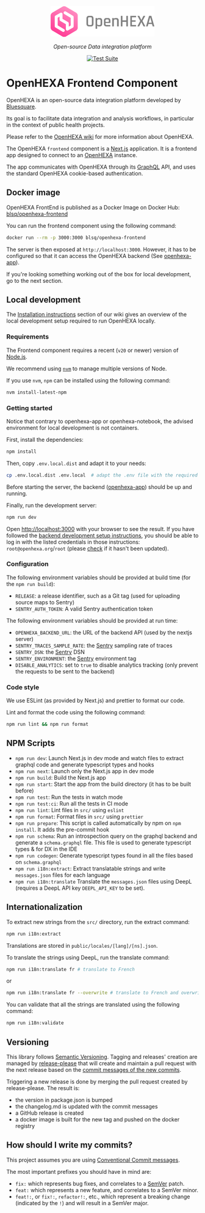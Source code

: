 <div align="center">
   <img alt="OpenHEXA Logo" src="https://raw.githubusercontent.com/BLSQ/openhexa-app/main/hexa/static/img/logo/logo_with_text_grey.svg" height="80">
</div>
<p align="center">
    <em>Open-source Data integration platform</em>
</p>
<p align="center">
   <a href="https://github.com/BLSQ/openhexa-frontend/actions/workflows/ci.yml">
      <img alt="Test Suite" src="https://github.com/BLSQ/openhexa-frontend/actions/workflows/ci.yml/badge.svg">
   </a>
</p>

OpenHEXA Frontend Component
===========================

OpenHEXA is an open-source data integration platform developed by [Bluesquare](https://bluesquarehub.com).

Its goal is to facilitate data integration and analysis workflows, in particular in the context of public health
projects.

Please refer to the [OpenHEXA wiki](https://github.com/BLSQ/openhexa/wiki/Home) for more information about OpenHEXA.

The OpenHEXA `frontend` component is a [Next.js](https://Next.js.org/) application. It is a frontend app designed to
connect to an [OpenHEXA](https://github.com/BLSQ/openhexa-app) instance.

The app communicates with OpenHEXA through its [GraphQL](https://graphql.org/) API, and uses the standard OpenHEXA
cookie-based authentication.

## Docker image

OpenHEXA FrontEnd is published as a Docker Image on Docker Hub:
[blsq/openhexa-frontend](https://hub.docker.com/r/blsq/openhexa-frontend)

You can run the frontend component using the following command:

```bash
docker run --rm -p 3000:3000 blsq/openhexa-frontend
```

The server is then exposed at `http://localhost:3000`. However, it has to be
configured so that it can access the OpenHEXA backend (See [openhexa-app](https://github.com/BLSQ/openhexa-app)). 

If you're looking something working out of the box for local development, go to the next section.

## Local development

The [Installation instructions](https://github.com/BLSQ/openhexa/wiki/Installation-instructions#development-installation)
section of our wiki gives an overview of the local development setup required to run OpenHEXA locally.

### Requirements

The Frontend component requires a recent (`v20` or newer) version of [Node.js](https://nodejs.org/).

We recommend using [`nvm`](https://github.com/nvm-sh/nvm) to manage multiple versions of Node.

If you use `nvm`, `npm` can be installed using the following command:

```bash
nvm install-latest-npm
```

### Getting started

Notice that contrary to openhexa-app or openhexa-notebook, the advised
environment for local development is not containers.

First, install the dependencies:

```bash
npm install
```

Then, copy `.env.local.dist` and adapt it to your needs:

```bash
cp .env.local.dist .env.local  # adapt the .env file with the required configuration values
```

Before starting the server, the backend ([openhexa-app](https://github.com/BLSQ/openhexa-app/)) 
should be up and running.

Finally, run the development server:

```bash
npm run dev
```

Open [http://localhost:3000](http://localhost:3000) with your browser to see
the result. If you have followed the
[backend development setup instructions](https://github.com/BLSQ/openhexa-app/#local-development),
you should be able to log in with the listed credentials in those instructions:
`root@openhexa.org`/`root` (please [check](https://github.com/BLSQ/openhexa-app#local-development) if it hasn't 
been updated).

### Configuration

The following environment variables should be provided at build time 
(for the `npm run build`):

- `RELEASE`: a release identifier, such as a Git tag (used for uploading source maps to Sentry)
- `SENTRY_AUTH_TOKEN`: A valid Sentry authentication token

The following environment variables should be provided at run time:
- `OPENHEXA_BACKEND_URL`: the URL of the backend API (used by the nextjs server)
- `SENTRY_TRACES_SAMPLE_RATE`: the [Sentry](https://sentry.io/) sampling rate of traces
- `SENTRY_DSN`: the [Sentry](https://sentry.io/) DSN
- `SENTRY_ENVIRONMENT`: the [Sentry](https://sentry.io/) environment tag
- `DISABLE_ANALYTICS`: set to `true` to disable analytics tracking (only prevent the requests to be sent to the backend)


### Code style

We use ESLint (as provided by Next.js) and prettier to format our code.

Lint and format the code using the following command:

```bash
npm run lint && npm run format
```

## NPM Scripts

* `npm run dev`: Launch Next.js in dev mode and watch files to extract graphql code and generate typescript types and hooks
* `npm run next`: Launch only the Next.js app in dev mode
* `npm run build`: Build the Next.js app
* `npm run start`: Start the app from the build directory (it has to be built before) 
* `npm run test`: Run the tests in watch mode
* `npm run test:ci`: Run all the tests in CI mode
* `npm run lint`: Lint files in `src/` using `eslint`
* `npm run format`: Format files in `src/` using `prettier`
* `npm run prepare`: This script is called automatically by npm on `npm install`. It adds the pre-commit hook
* `npm run schema`: Run an introspection query on the graphql backend and generate a `schema.graphql` file. This file is used to generate typescript types & for DX in the IDE
* `npm run codegen`: Generate typescript types found in all the files based on `schema.graphql`
* `npm run i18n:extract`: Extract translatable strings and write `messages.json` files for each language
* `npm run i18n:translate` Translate the `messages.json` files using DeepL (requires a DeepL API key `DEEPL_API_KEY` to be set).


## Internationalization

To extract new strings from the `src/` directory, run the extract command:

```bash
npm run i18n:extract
```

Translations are stored in `public/locales/[lang]/[ns].json`.

To translate the strings using DeepL, run the translate command:

```bash
npm run i18n:translate fr # translate to French
```
or
```bash
npm run i18n:translate fr --overwrite # translate to French and overwrite all the strings
```

You can validate that all the strings are translated using the following command:

```bash
npm run i18n:validate
```




## Versioning

This library follows [Semantic Versioning](http://semver.org/).
Tagging and releases' creation are managed by [release-please](https://github.com/googleapis/release-please) that will create and maintain a pull request with 
the next release based on the [commit messages of the new commits](#how-should-i-write-my-commits).


Triggering a new release is done by merging the pull request created by release-please. The result is:
* the version in package.json is bumped
* the changelog.md is updated with the commit messages
* a GitHub release is created
* a docker image is built for the new tag and pushed on the docker registry


## How should I write my commits?

This project assumes you are using [Conventional Commit messages](https://www.conventionalcommits.org/).

The most important prefixes you should have in mind are:

* `fix:` which represents bug fixes, and correlates to a [SemVer](https://semver.org/)
  patch.
* `feat:` which represents a new feature, and correlates to a SemVer minor.
* `feat!:`,  or `fix!:`, `refactor!:`, etc., which represent a breaking change
  (indicated by the `!`) and will result in a SemVer major.

